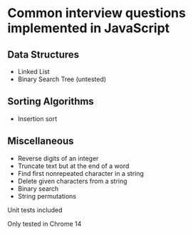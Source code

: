 # Common interview questions implemented in JavaScript

## Data Structures

* Linked List
* Binary Search Tree (untested)

## Sorting Algorithms

* Insertion sort

## Miscellaneous

* Reverse digits of an integer
* Truncate text but at the end of a word
* Find first nonrepeated character in a string
* Delete given characters from a string
* Binary search
* String permutations

Unit tests included

Only tested in Chrome 14